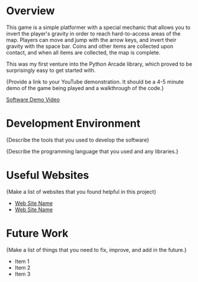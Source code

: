 # Overview

This game is a simple platformer with a special mechanic that allows you to invert the player's gravity in order to reach hard-to-access areas of the map. Players can move and jump with the arrow keys, and invert their gravity with the space bar. Coins and other items are collected upon contact, and when all items are collected, the map is complete.

This was my first venture into the Python Arcade library, which proved to be surprisingly easy to get started with.

{Provide a link to your YouTube demonstration.  It should be a 4-5 minute demo of the game being played and a walkthrough of the code.}

[Software Demo Video](http://youtube.link.goes.here)

# Development Environment

{Describe the tools that you used to develop the software}

{Describe the programming language that you used and any libraries.}

# Useful Websites

{Make a list of websites that you found helpful in this project}
* [Web Site Name](http://url.link.goes.here)
* [Web Site Name](http://url.link.goes.here)

# Future Work

{Make a list of things that you need to fix, improve, and add in the future.}
* Item 1
* Item 2
* Item 3